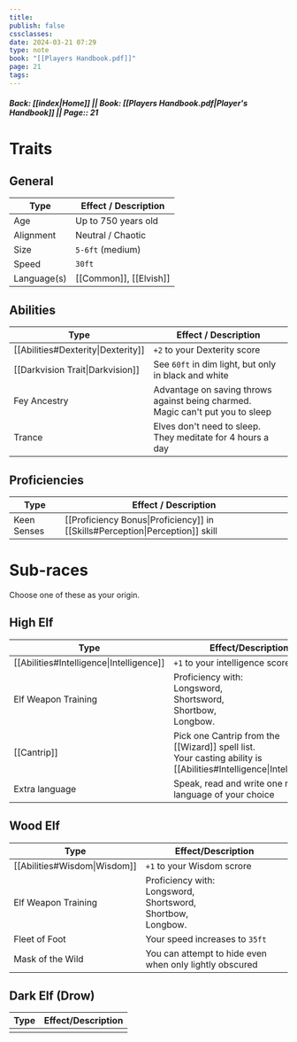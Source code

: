 ```yaml
---
title: 
publish: false
cssclasses: 
date: 2024-03-21 07:29
type: note
book: "[[Players Handbook.pdf]]"
page: 21
tags:
---
```

##### Back: [[index|Home]] || Book: [[Players Handbook.pdf|Player's Handbook]] || Page:: 21
# Traits
## General
| Type        | Effect / Description   |
| ----------- | ---------------------- |
| Age         | Up to 750 years old    |
| Alignment   | Neutral / Chaotic      |
| Size        | `5-6ft` (medium)       |
| Speed       | `30ft`                 |
| Language(s) | [[Common]], [[Elvish]] |
## Abilities
| Type                               | Effect / Description                                                              |
| ---------------------------------- | --------------------------------------------------------------------------------- |
| [[Abilities#Dexterity\|Dexterity]] | `+2` to your Dexterity score                                                      |
| [[Darkvision Trait\|Darkvision]]   | See `60ft` in dim light, but only in black and white                              |
| Fey Ancestry                       | Advantage on saving throws against being charmed.<br>Magic can't put you to sleep |
| Trance                             | Elves don't need to sleep. They meditate for 4 hours a day                        |
## Proficiencies
| Type        | Effect / Description                                                          |
| ----------- | ----------------------------------------------------------------------------- |
| Keen Senses | [[Proficiency Bonus\|Proficiency]] in [[Skills#Perception\|Perception]] skill |

# Sub-races
Choose one of these as your origin.
## High Elf

| Type                                     | Effect/Description                                                                                                   |
| ---------------------------------------- | -------------------------------------------------------------------------------------------------------------------- |
| [[Abilities#Intelligence\|Intelligence]] | `+1` to your intelligence score                                                                                      |
| Elf Weapon Training                      | Proficiency with:<br>Longsword,<br>Shortsword,<br>Shortbow,<br>Longbow.                                              |
| [[Cantrip]]                              | Pick one Cantrip from the [[Wizard]] spell list.<br>Your casting ability is [[Abilities#Intelligence\|Intelligence]] |
| Extra language                           | Speak, read and write one more language of your choice                                                               |
## Wood Elf

| Type                         | Effect/Description                                                      |
| ---------------------------- | ----------------------------------------------------------------------- |
| [[Abilities#Wisdom\|Wisdom]] | `+1` to your Wisdom scrore                                              |
| Elf Weapon Training          | Proficiency with:<br>Longsword,<br>Shortsword,<br>Shortbow,<br>Longbow. |
| Fleet of Foot                | Your speed increases to `35ft`                                          |
| Mask of the Wild             | You can attempt to hide even when only lightly obscured                 |


## Dark Elf (Drow)


| Type | Effect/Description |
| ---- | ------------------ |
|      |                    |

